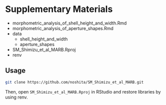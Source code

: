 # Supplementary Materials

* morphometric_analysis_of_shell_height_and_width.Rmd
* morphometric_analysis_of_aperture_shapes.Rmd
* data
  * shell_height_and_width
  * aperture_shapes
* SM_Shimizu_et_al_MARB.Rproj
* renv

## Usage

```sh
git clone https://github.com/noshita/SM_Shimizu_et_al_MARB.git
```

Then, open `SM_Shimizu_et_al_MARB.Rproj` in RStudio and restore libraries by using renv.
